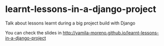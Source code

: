 # learnt-lessons-in-a-django-project
Talk about lessons learnt during a big project build with Django

You can check the slides in http://yamila-moreno.github.io/learnt-lessons-in-a-django-project
